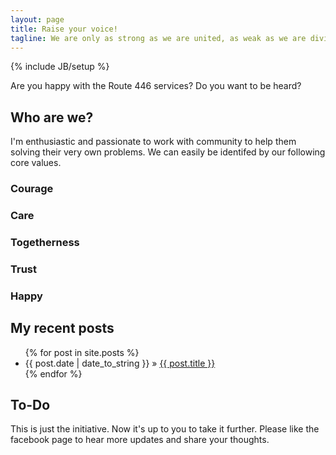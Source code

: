 ```yaml
---
layout: page
title: Raise your voice!
tagline: We are only as strong as we are united, as weak as we are divided.
---
```

{% include JB/setup %}

Are you happy with the Route 446 services? Do you want to be heard?

## Who are we?

I'm enthusiastic and passionate to work with community to help them solving their very own problems. We can easily be identifed by our following core values.
### Courage
### Care
### Togetherness
### Trust
### Happy
    
## My recent posts

<ul class="posts">
  {% for post in site.posts %}
    <li><span>{{ post.date | date_to_string }}</span> &raquo; <a href="{{ BASE_PATH }}{{ post.url }}">{{ post.title }}</a></li>
  {% endfor %}
</ul>

## To-Do

This is just the initiative. Now it's up to you to take it further. 
Please like the facebook page to hear more updates and share your thoughts.


